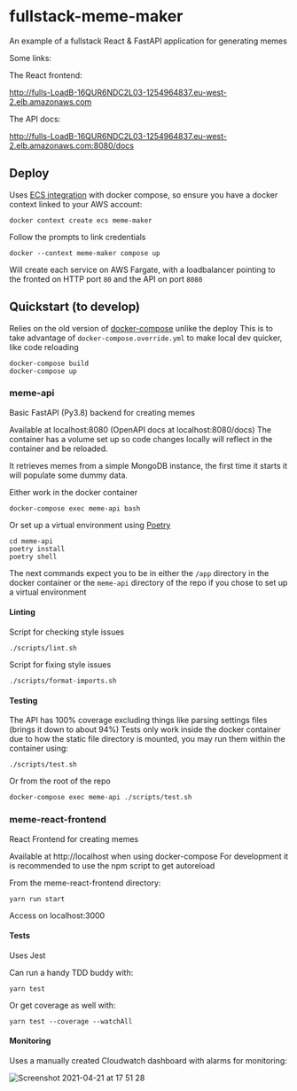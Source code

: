 # fullstack-meme-maker

An example of a fullstack React & FastAPI application for generating memes

Some links:

The React frontend:

http://fulls-LoadB-16QUR6NDC2L03-1254964837.eu-west-2.elb.amazonaws.com

The API docs:

http://fulls-LoadB-16QUR6NDC2L03-1254964837.eu-west-2.elb.amazonaws.com:8080/docs

## Deploy

Uses [ECS integration](https://docs.docker.com/cloud/ecs-integration/) with docker compose, 
so ensure you have a docker context linked to your AWS account:

```shell
docker context create ecs meme-maker
```

Follow the prompts to link credentials

```shell
docker --context meme-maker compose up
```

Will create each service on AWS Fargate, with a loadbalancer pointing to the fronted on HTTP port `80` and the
API on port `8080`


## Quickstart (to develop)

Relies on the old version of [docker-compose](https://docs.docker.com/compose/) unlike the deploy
This is to take advantage of `docker-compose.override.yml` to make local dev quicker, like code reloading


```shell
docker-compose build
docker-compose up
```


### meme-api

Basic FastAPI (Py3.8) backend for creating memes

Available at localhost:8080 (OpenAPI docs at localhost:8080/docs)
The container has a volume set up so code changes locally will reflect in the container and be reloaded.

It retrieves memes from a simple MongoDB instance, the first time it starts it will populate some dummy data.

Either work in the docker container

```shell
docker-compose exec meme-api bash
```

Or set up a virtual environment using [Poetry](https://python-poetry.org/docs/#installation)

```shell
cd meme-api
poetry install
poetry shell
```

The next commands expect you to be in either the `/app` directory in the docker container or
the `meme-api` directory of the repo if you chose to set up a virtual environment


#### Linting

Script for checking style issues

```shell
./scripts/lint.sh
```

Script for fixing style issues

```shell
./scripts/format-imports.sh
```


#### Testing

The API has 100% coverage excluding things like parsing settings files (brings it down to about 94%)
Tests only work inside the docker container due to how the static file directory is mounted,
you may run them within the container using:

```shell
./scripts/test.sh
```

Or from the root of the repo

```shell
docker-compose exec meme-api ./scripts/test.sh
```


### meme-react-frontend

React Frontend for creating memes

Available at http://localhost when using docker-compose
For development it is recommended to use the npm script to get autoreload

From the meme-react-frontend directory:

```shell
yarn run start
```

Access on localhost:3000

#### Tests
Uses Jest

Can run a handy TDD buddy with:

```shell
yarn test
```

Or get coverage as well with:

```shell
yarn test --coverage --watchAll
```


#### Monitoring

Uses a manually created Cloudwatch dashboard with alarms for monitoring:

![Screenshot 2021-04-21 at 17 51 28](https://user-images.githubusercontent.com/25303488/115584665-3c614300-a2cb-11eb-97a6-ce868a375780.png)

